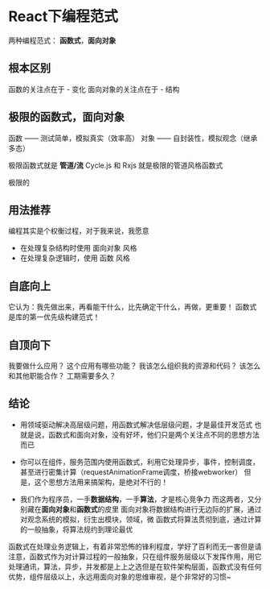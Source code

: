# React下编程范式
两种编程范式： **函数式**，**面向对象**
## 根本区别
函数的关注点在于 - 变化
面向对象的关注点在于 - 结构

## 极限的函数式，面向对象
函数 —— 测试简单，模拟真实（效率高）
对象 —— 自封装性，模拟观念（继承多态）

极限函数式就是 **管道/流**
Cycle.js 和 Rxjs 就是极限的管道风格函数式

极限的



## 用法推荐
编程其实是个权衡过程，对于我来说，我愿意
* 在处理复杂结构时使用 面向对象 风格
* 在处理复杂逻辑时，使用 函数 风格






## 自底向上
它认为：我先做出来，再看能干什么，比先确定干什么，再做，更重要！
函数式是库的第一优先级构建范式！




## 自顶向下
我要做什么应用？
这个应用有哪些功能？
我该怎么组织我的资源和代码？
该怎么和其他职能合作？
工期需要多久？



## 结论
* 用领域驱动解决高层级问题，用函数式解决低层级问题，才是最佳开发范式
也就是说，函数式和面向对象，没有好坏，他们只是两个关注点不同的思想方法而已

* 你可以在组件，服务范围内使用函数式，利用它处理异步，事件，控制调度，甚至进行密集计算（requestAnimationFrame调度，桥接webworker）
但是，这个思想方法用来搞架构，是绝对不行的！


* 我们作为程序员，一手**数据结构**，一手**算法**，才是核心竞争力
而这两者，又分别藏在**面向对象**和**函数式**的皮里
面向对象将数据结构进行无边际的扩展，通过对观念系统的模拟，衍生出模块，领域，微
函数式将算法贯彻到底，通过计算的一般抽象，将算法规约到理论最优

函数式在处理业务逻辑上，有着非常恐怖的锋利程度，学好了百利而无一害但是请注意，函数式作为对计算过程的一般抽象，只在组件服务层级以下发挥作用，用它处理通讯，算法，异步，并发都是上上之选但是在软件架构层面，函数式没有任何优势，组件层级以上，永远用面向对象的思维审视，是个非常好的习惯~


